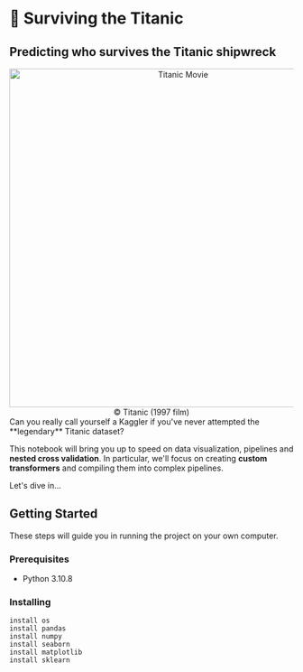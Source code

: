 # 🚢 Surviving the Titanic

## Predicting who survives the Titanic shipwreck

<div align="center">
    <img src="https://www.en-vols.com/wp-content/uploads/afmm/2022/12/titanic2.jpg" alt="Titanic Movie" style="width: 600px;" align="center"/>
</div>
<div align="center">
  © Titanic (1997 film)
</div>

<div>
Can you really call yourself a Kaggler if you've never attempted the **legendary** Titanic dataset?

This notebook will bring you up to speed on data visualization, pipelines and **nested cross validation**. In particular, we'll focus on creating **custom transformers** and compiling them into complex pipelines.

Let's dive in...

## Getting Started

These steps will guide you in running the project on your own computer.

### Prerequisites

* Python 3.10.8

### Installing

```
install os
install pandas
install numpy
install seaborn
install matplotlib
install sklearn
```
</div>

